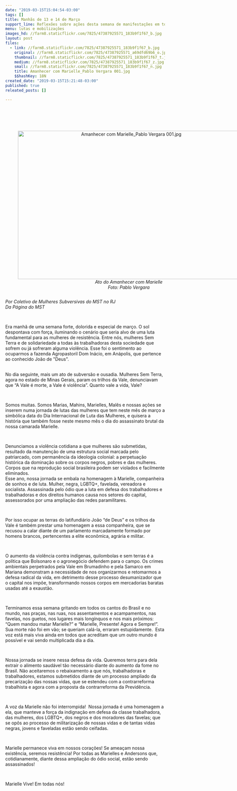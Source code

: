 ```yaml
---
date: "2019-03-15T15:04:54-03:00"
tags: []
title: Manhãs de 13 e 14 de Março
support_line: Reflexões sobre ações desta semana de manifestações em todo o país
menu: lutas e mobilizações
images_hd: //farm8.staticflickr.com/7825/47387925571_183b9f1f67_b.jpg
layout: post
files:
  - link: //farm8.staticflickr.com/7825/47387925571_183b9f1f67_b.jpg
    original: //farm8.staticflickr.com/7825/47387925571_a69dfd69b6_o.jpg
    thumbnail: //farm8.staticflickr.com/7825/47387925571_183b9f1f67_t.jpg
    medium: //farm8.staticflickr.com/7825/47387925571_183b9f1f67_z.jpg
    small: //farm8.staticflickr.com/7825/47387925571_183b9f1f67_n.jpg
    title: Amanhecer com Marielle_Pablo Vergara 001.jpg
    $$hashKey: 18N
created_date: "2019-03-15T15:21:48-03:00"
published: true
releated_posts: []

---
```

<p>&nbsp;</p>

<p>&nbsp;</p>

<div style="text-align:center">
<figure class="image" style="display:inline-block"><img alt="Amanhecer com Marielle_Pablo Vergara 001.jpg" height="467" src="//farm8.staticflickr.com/7825/47387925571_183b9f1f67_b.jpg" width="700" />
<figcaption><em>Ato do Amanhecer com Marielle<br />
Foto: Pablo Vergara </em></figcaption>
</figure>
</div>

<p><em>Por Coletivo de Mulheres Subversivas do MST no RJ<br />
Da P&aacute;gina do MST</em></p>

<p>&nbsp;</p>

<p>Era manh&atilde; de uma semana forte, dolorida e especial de mar&ccedil;o. O sol despontava com for&ccedil;a, iluminando o cen&aacute;rio que seria alvo de uma luta fundamental para as mulheres de resist&ecirc;ncia. Entre n&oacute;s, mulheres Sem Terra e de solidariedade a todas &agrave;s trabalhadoras desta sociedade que sofrem ou j&aacute; sofreram alguma viol&ecirc;ncia. Esse foi o sentimento ao ocuparmos a fazenda Agropastoril Dom In&aacute;cio, em An&aacute;polis, que pertence ao conhecido Jo&atilde;o de &quot;Deus&quot;.</p>

<p><br />
No dia seguinte, mais um ato de subvers&atilde;o e ousadia. Mulheres Sem Terra, agora no estado de Minas Gerais, param os trilhos da Vale, denunciavam que &ldquo;A Vale &eacute; morte, a Vale &eacute; viol&ecirc;ncia&rdquo;. Quanto vale a vida, Vale?</p>

<p>&nbsp;</p>

<p>Somos muitas. Somos Marias, Mahins, Marielles, Mal&ecirc;s e nossas a&ccedil;&otilde;es se inserem numa jornada de lutas das mulheres que tem neste m&ecirc;s de mar&ccedil;o a simb&oacute;lica data do Dia Internacional de Luta das Mulheres, e quisera a hist&oacute;ria que tamb&eacute;m fosse neste mesmo m&ecirc;s o dia do assassinato brutal da nossa camarada Marielle.</p>

<p>&nbsp;</p>

<p>Denunciamos a viol&ecirc;ncia cotidiana a que mulheres s&atilde;o submetidas, resultado da manuten&ccedil;&atilde;o de uma estrutura social marcada pelo patriarcado, com perman&ecirc;ncia da ideologia colonial: a perpetua&ccedil;&atilde;o hist&oacute;rica da domina&ccedil;&atilde;o sobre os corpos negros, pobres e das mulheres. Corpos que na reprodu&ccedil;&atilde;o social brasileira podem ser violados e facilmente eliminados.<br />
Esse ano, nossa jornada se embala na homenagem &agrave; Marielle, companheira de sonhos e de luta. Mulher, negra, LGBTQ+, favelada, vereadora e socialista. Assassinada pelo &oacute;dio que a luta em defesa dos trabalhadores e trabalhadoras e dos direitos humanos causa nos setores do capital, assessorados por uma amplia&ccedil;&atilde;o das redes paramilitares.</p>

<p>&nbsp;</p>

<p>Por isso ocupar as terras do latifundi&aacute;rio Jo&atilde;o &ldquo;de Deus&rdquo; e os trilhos da Vale &eacute; tamb&eacute;m prestar uma homenagem a essa companheira, que se recusou a calar diante de um parlamento marcadamente formado por homens brancos, pertencentes a elite econ&ocirc;mica, agr&aacute;ria e militar.</p>

<p>&nbsp;</p>

<p>O aumento da viol&ecirc;ncia contra ind&iacute;genas, quilombolas e sem terras &eacute; a pol&iacute;tica que Bolsonaro e o agroneg&oacute;cio defendem para o campo. Os crimes ambientais perpetrados pela Vale em Brumadinho e pela Samarco em Mariana demonstram a necessidade de nos organizarmos e retomarmos a defesa radical da vida, em detrimento desse processo desumanizador que o capital nos imp&otilde;e, transformando nossos corpos em mercadorias baratas usadas at&eacute; a exaust&atilde;o.</p>

<p>&nbsp;</p>

<p>Terminamos essa semana gritando em todos os cantos do Brasil e no mundo, nas pra&ccedil;as, nas ruas, nos assentamentos e acampamentos, nas favelas, nos guetos, nos lugares mais long&iacute;nquos e nos mais pr&oacute;ximos: &ldquo;Quem mandou matar Marielle?&rdquo; e &ldquo;Marielle, Presente! Agora e Sempre!&rdquo;. Sua morte n&atilde;o foi em v&atilde;o; se queriam cal&aacute;-la, erraram estupidamente.&nbsp; Esta voz est&aacute; mais viva ainda em todos que acreditam que um outro mundo &eacute; poss&iacute;vel e vai sendo multiplicada dia a dia.</p>

<p>&nbsp;</p>

<p>Nossa jornada se insere nessa defesa da vida. Queremos terra para dela extrair o alimento saud&aacute;vel t&atilde;o necess&aacute;rio diante do aumento da fome no Brasil. N&atilde;o aceitaremos o rebaixamento a que n&oacute;s, trabalhadoras e trabalhadores, estamos submetidos diante de um processo ampliado da precariza&ccedil;&atilde;o das nossas vidas, que se estendeu com a contrarreforma trabalhista e agora com a proposta da contrarreforma da Previd&ecirc;ncia.</p>

<p>&nbsp;</p>

<p>A voz da Marielle n&atilde;o foi interrompida!&nbsp; Nossa jornada &eacute; uma homenagem a ela, que manteve a for&ccedil;a da indigna&ccedil;&atilde;o em defesa da classe trabalhadora, das mulheres, dos LGBTQ+, dos negros e dos moradores das favelas; que se op&ocirc;s ao processo de militariza&ccedil;&atilde;o de nossas vidas e de tantas vidas negras, jovens e faveladas est&atilde;o sendo ceifadas.</p>

<p>&nbsp;</p>

<p>Marielle permanece viva em nossos cora&ccedil;&otilde;es! Se amea&ccedil;am nossa exist&ecirc;ncia, seremos resist&ecirc;ncia! Por todas as Marielles e Andersons que, cotidianamente, diante dessa amplia&ccedil;&atilde;o do &oacute;dio social, est&atilde;o sendo assassinados!</p>

<p>&nbsp;</p>

<p>Marielle Vive! Em todas n&oacute;s!</p>
